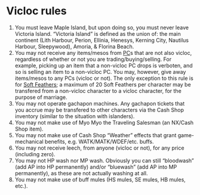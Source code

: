 # Vicloc rules

1. You must leave Maple Island, but upon doing so, you must never leave
   Victoria Island. “Victoria Island” is defined as the union of: the main
   continent (Lith Harbour, Perion, Ellinia, Henesys, Kerning City, Nautilus
   Harbour, Sleepywood), Amoria, & Florina Beach.
2. You may not receive any items/mesos from
   [PC](https://en.wikipedia.org/wiki/Player_character)s that are not also
   vicloc, regardless of whether or not you are trading/buying/selling. For
   example, picking up an item that a non-vicloc PC drops is verboten, and so
   is selling an item to a non-vicloc PC. You may, however, give away
   items/mesos to any PCs (vicloc or not). The only exception to this rule is
   for [Soft Feathers](https://maplelegends.com/lib/etc?id=4003005); a maximum
   of 20 Soft Feathers per character may be transfered from a non-vicloc
   character to a vicloc character, for the purpose of marriage.
3. You may not operate gachapon machines. Any gachapon tickets that you accrue
   may be transfered to other characters via the Cash Shop inventory (similar
   to the situation with islanders).
4. You may not make use of Myo Myo the Traveling Salesman (an NX/Cash Shop
   item).
5. You may not make use of Cash Shop “Weather” effects that grant
   game-mechanical benefits, e.g. WATK/MATK/WDEF/etc. buffs.
6. You may not receive leech, from anyone (vicloc or not), for any price
   (including zero).
7. You may not HP wash nor MP wash. Obviously you can still “bloodwash” (add AP
   into HP permanently) and/or “bluewash” (add AP into MP permanently), as
   these are not actually washing at all.
8. You may not make use of buff mules (HS mules, SE mules, HB mules, etc.).
